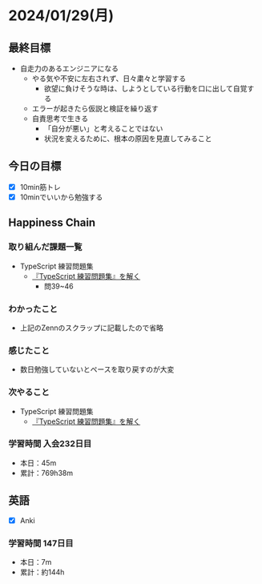# 2024/01/29(月)

## 最終目標

- 自走力のあるエンジニアになる
  - やる気や不安に左右されず、日々粛々と学習する
    - 欲望に負けそうな時は、しようとしている行動を口に出して自覚する
  - エラーが起きたら仮説と検証を繰り返す
  - 自責思考で生きる
    - 「自分が悪い」と考えることではない
    - 状況を変えるために、根本の原因を見直してみること

## 今日の目標

- [x] 10min筋トレ
- [x] 10minでいいから勉強する

## Happiness Chain

### 取り組んだ課題一覧

- TypeScript 練習問題集
  - [『TypeScript 練習問題集』を解く](https://zenn.dev/wsigma21/scraps/1b44959c0d813f)
    - 問39~46

### わかったこと

- 上記のZennのスクラップに記載したので省略

### 感じたこと

- 数日勉強していないとペースを取り戻すのが大変

### 次やること

- TypeScript 練習問題集
  - [『TypeScript 練習問題集』を解く](https://zenn.dev/wsigma21/scraps/1b44959c0d813f)

### 学習時間 入会232日目

- 本日：45m
- 累計：769h38m

## 英語

- [x] Anki

### 学習時間 147日目

- 本日：7m
- 累計：約144h
